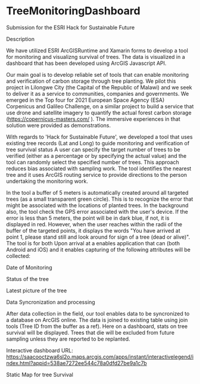 # TreeMonitoringDashboard
Submission for the ESRI Hack for Sustainable Future

Description

We have utilized ESRI ArcGISRuntime and Xamarin forms to develop a tool for monitoring and visualizng survival of trees. 
The data is visualized in a dashboard that has been developed using ArcGIS Javascript API. 

Our main goal is to develop reliable set of tools  that can enable monitoring and verification of carbon storage through tree planting.
We pilot this project in Lilongwe City (the Capital of the Republic of Malawi) and we seek to deliver it as a service to communities,
companies and governments. We emerged in the Top four for 2021 European Space Agency (ESA) Corpenicus and Galileo Challenge, on a similar project to build a service that use drone and satellite imagery to
quantify the actual forest carbon storage (https://copernicus-masters.com/ ). The immersive experiences in that solution were provided as demonstrations.

With regards to 'Hack for Sustainable Future', we developed a tool that uses existing tree records (Lat and Long) to guide monitoring and verification of tree survival status
A user can specify the target number of trees to be verified (either as a percentage or by specifying the actual value)
and the tool can randomly select the specified number of trees. This approach reduces bias associated with sampling work. 
The tool identifies the nearest tree and it uses ArcGIS routing service to provide directions to the person undertaking the monitoring 
work. 

In the tool a buffer of 5 meters is automatically created around all targeted trees (as a small transparent green circle). This is to recognize the error that might be associated with the locations of planted trees. In the background also, the 
tool check the GPS error associated with the user's device. If the error is less than 5 meters, the point will be in dark blue, if not, it is displayed in red.
However, when the user reaches within the radii of the buffer of the targeted points, it displays the words "You have arrived at point 1, please stand still and look around for sign of a tree (dead or alive)". The tool is for both Upon arrival at a enables  application that can (both Android and iOS) and it enables capturing of the following attributes will be collected:

Date of Monitoring

Status of the tree

Latest picture of the tree

Data Syncronization and processing

After data collection in the field, our tool enables data to be syncronized to a database on ArcGIS online. The data is joined to existing table using join tools (Tree ID from the buffer as a ref). 
Here on a dashboard, stats on tree survival will be displayed. Trees that die will be excluded from future sampling unless they are reported to be replanted. 

Interactive dashboard URL: https://saacooctzwa6sl2o.maps.arcgis.com/apps/instant/interactivelegend/index.html?appid=538ae7272ee544c78a0dfd27be9a1c7b

Static Map for tree Survival 

